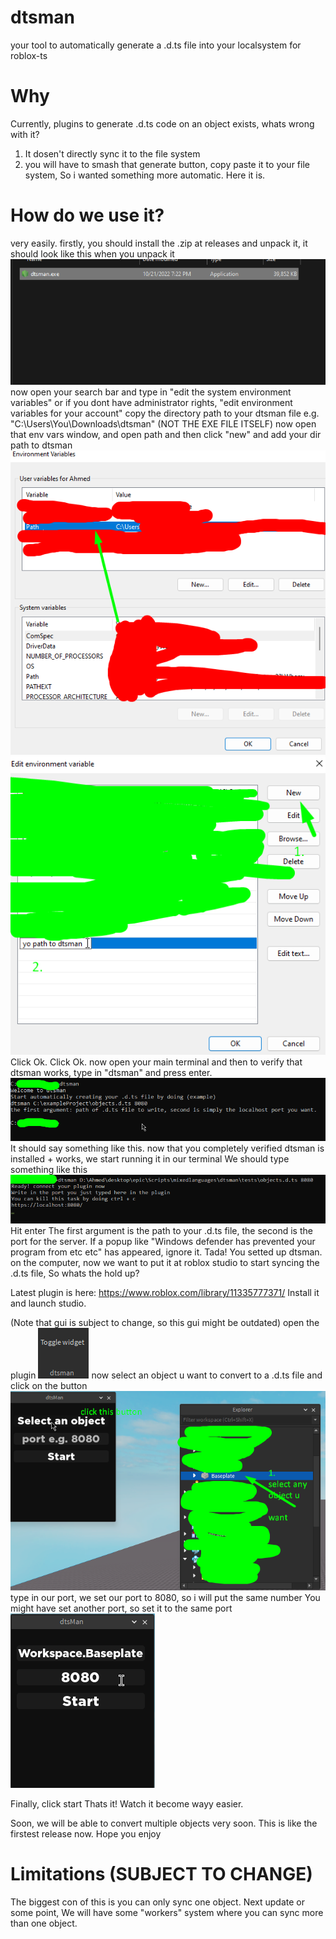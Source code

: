 # dtsman
your tool to automatically generate a .d.ts file into your localsystem for
roblox-ts
# Why
Currently, plugins to generate .d.ts code on an object exists, whats wrong with it?
1. It dosen't directly sync it to the file system
2. you will have to smash that generate button, copy paste it to your file system,
So i wanted something more automatic. Here it is.
# How do we use it?
very easily. firstly, you should install the .zip at releases
and unpack it,
it should look like this when you unpack it
![screenshot](/readmeimages/Screenshot_1.png)
now open your search bar and type in "edit the system environment variables" or if you
dont have administrator rights, "edit environment variables for your account"
copy the directory path to your dtsman file
e.g.
"C:\Users\You\Downloads\dtsman\"
(NOT THE EXE FILE ITSELF)
now open that env vars window, and open path and then click "new"
and add your dir path to dtsman
![screenshot2](/readmeimages/Screenshot_2.png)
![screenshot3](/readmeimages/Screenshot_3.png)
Click Ok.
Click Ok.
now open your main terminal and then to verify that dtsman works,
type in "dtsman" and press enter.
![screenshot4](/readmeimages/Screenshot_4.png)
It should say something like this.
now that you completely verified dtsman is installed + works,
we start running it in our terminal
We should type something like this
![screenshot5](/readmeimages/Screenshot_5.png)
Hit enter
The first argument is the path to your .d.ts file, the second is the port for the server.
If a popup like "Windows defender has prevented your program from etc etc" has appeared, ignore it.
Tada! You setted up dtsman. on the computer, now we want to put it at roblox studio to start syncing the .d.ts
file, So whats the hold up?

Latest plugin is here:
https://www.roblox.com/library/11335777371/
Install it and launch studio.

(Note that gui is subject to change, so this gui might be outdated)
open the plugin
![screenshot6](/readmeimages/Screenshot_6.png)
now select an object u want to convert to a .d.ts file and click on the button
![screenshot7](/readmeimages/Screenshot_7.png)
type in our port, we set our port to 8080, so i will put the same number
You might have set another port, so set it to the same port
![screenshot8](/readmeimages/Screenshot_8.png)

Finally, click start
Thats it! Watch it become wayy easier.

Soon, we will be able to convert multiple objects very soon. This is like
the firstest release now. Hope you enjoy

# Limitations (SUBJECT TO CHANGE)
The biggest con of this is you can only sync one object. Next update or some point,
We will have some "workers" system where you can sync more than one object.